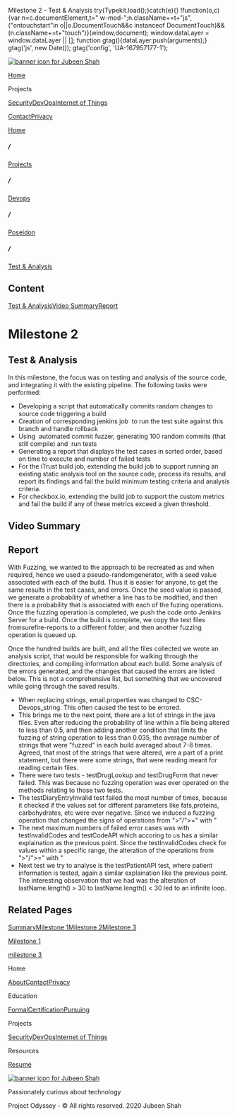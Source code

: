  Milestone 2 - Test & Analysis             try{Typekit.load();}catch(e){} !function(o,c){var n=c.documentElement,t=" w-mod-";n.className+=t+"js",("ontouchstart"in o||o.DocumentTouch&&c instanceof DocumentTouch)&&(n.className+=t+"touch")}(window,document);    window.dataLayer = window.dataLayer || \[\]; function gtag(){dataLayer.push(arguments);} gtag('js', new Date()); gtag('config', 'UA-167957177-1'); 

[![banner icon for Jubeen Shah](https://project-odyssey.s3.us-east-2.amazonaws.com/d130db536435d20d7579fafb511ca245.svg)](../../../index.html)

[Home](../../../index.html)

Projects

[Security](../../../projects/security.html)[DevOps](../../../projects/devops.html)[Internet of Things](../../../projects/iot.html)

[Contact](mailto:jnshah2@ncsu.edu)[Privacy](../../../privacy.html)

[Home](../../../index.html)

##### /

[Projects](../../../projects.html)

##### /

[Devops](../../../projects/devops.html)

##### /

[Poseidon](../../../projects/devops/poseidon.html)

##### /

[Test & Analysis](../../../projects/devops/poseidon/milestone-2.html)

Content
-------

[Test & Analysis](#test-analysis)[Video Summary](#video-summary)[Report](#report)

Milestone 2
===========

Test & Analysis
---------------

In this milestone, the focus was on testing and analysis of the source code, and integrating it with the existing pipeline. The following tasks were performed:

*   Developing a script that automatically commits random changes to source code triggering a build
*   Creation of corresponding jenkins job  to run the test suite against this branch and handle rollback
*   Using  automated commit fuzzer, generating 100 random commits (that still compile) and  run tests
*   Generating a report that displays the test cases in sorted order, based on time to execute and number of failed tests
*   For the iTrust build job, extending the build job to support running an existing static analysis tool on the source code, process its results, and report its findings and fail the build minimum testing criteria and analysis criteria.
*   For checkbox.io, extending the build job to support the custom metrics and fail the build if any of these metrics exceed a given threshold.

Video Summary
-------------

Report
------

With Fuzzing, we wanted to the approach to be recreated as and when required, hence we used a pseudo-randomgenerator, with a seed value associated with each of the build. Thus it is easier for anyone, to get the same results in the test cases, and errors. Once the seed value is passed, we generate a probability of whether a line has to be modified, and then there is a probability that is associated with each of the fuzing operations. Once the fuzzing operation is completed, we push the code onto Jenkins Server for a build. Once the build is complete, we copy the test files fromsurefire-reports to a different folder, and then another fuzzing operation is queued up.  
  
Once the hundred builds are built, and all the files collected we wrote an analysis script, that would be responsible for walking through the directories, and compiling information about each build. Some analysis of the errors generated, and the changes that caused the errors are listed below. This is not a comprehensive list, but something that we uncovered while going through the saved results.

*   When replacing strings, email.properties was changed to CSC-Devops\_string. This often caused the test to be errored.
*   This brings me to the next point, there are a lot of strings in the java files. Even after reducing the probability of line within a file being altered to less than 0.5, and then adding another condition that limits the fuzzing of string operation to less than 0.035, the average number of strings that were "fuzzed" in each build averaged about 7-8 times. Agreed, that most of the strings that were altered, wre a part of a print statement, but there were some strings, that were reading meant for reading certain files.
*   There were two tests - testDrugLookup and testDrugForm that never failed. This was because no fuzzing operation was ever operated on the methods relating to those two tests.
*   The testDiaryEntryInvalid test failed the most number of times, because it checked if the values set for different parameters like fats,proteins, carbohydrates, etc were ever negative. Since we induced a fuzzing operation that changed the signs of operations from ">"/">=" with "
*   The next maximum numbers of failed error cases was with testInvalidCodes and testCodeAPI which accoring to us has a similar explaination as the previous point. Since the testInvalidCodes check for values within a specific range, the alteration of the operations from ">"/">=" with "
*   Next test we try to analyse is the testPatientAPI test, where patient information is tested, again a similar explaination like the previous point. The interesting observation that we had was the alteration of lastName.length() > 30 to lastName.length() < 30 led to an infinite loop.

Related Pages
-------------

[Summary](../../../projects/devops/poseidon.html)[Milestone 1](../../../projects/devops/poseidon/milestone-1.html)[Milestone 2](../../../projects/devops/poseidon/milestone-2.html)[Milestone 3](../../../projects/devops/poseidon/milestone-3.html)

[Milestone 1](../../../projects/devops/poseidon/milestone-1.html)

[milestone 3](../../../projects/devops/poseidon/milestone-3.html)

Home

[About](../../../index.html)[Contact](mailto:jnshah2@ncsu.edu)[Privacy](../../../privacy.html)

Education

[Formal](../../../education/formal.html)[Certification](../../../education/certifications.html)[Pursuing](../../../education/pursuing.html)

Projects

[Security](../../../projects/security.html)[DevOps](../../../projects/devops.html)[Internet of Things](../../../projects/iot.html)

Resources

[Resumé](https://project-odyssey.s3.us-east-2.amazonaws.com/Odyssey-Resources/Resume/JubeenShah-Resume.pdf)

[![banner icon for Jubeen Shah](https://project-odyssey.s3.us-east-2.amazonaws.com/d130db536435d20d7579fafb511ca245.svg)](../../../index.html)

Passionately curious about technology

Project Odyssey - © All rights reserved. 2020 Jubeen Shah
